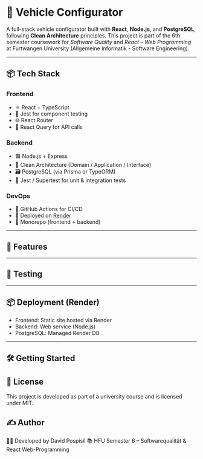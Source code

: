 # 🚗 Vehicle Configurator

A full-stack vehicle configurator built with **React**, **Node.js**, and **PostgreSQL**, following **Clean Architecture** principles. This project is part of the 6th semester coursework for *Software Quality* and *React – Web Programming* at Furtwangen University (Allgemeine Informatik - Software Engineering).

---

## 📦 Tech Stack

### Frontend

- ⚛️ React + TypeScript
- 🧪 Jest for component testing
- 🌐 React Router
- 🔁 React Query for API calls

### Backend

- 🟩 Node.js + Express
- 🧠 Clean Architecture (Domain / Application / Interface)
- 🗃️ PostgreSQL (via Prisma or TypeORM)
- 🧪 Jest / Supertest for unit & integration tests

### DevOps

- 🔄 GitHub Actions for CI/CD
- 🚀 Deployed on [Render](https://render.com)
- 📁 Monorepo (frontend + backend)

---

## 🚀 Features

---

## 🧪 Testing

---

## 📦 Deployment (Render)

- Frontend: Static site hosted via Render
- Backend: Web service (Node.js)
- PostgreSQL: Managed Render DB

---

## 🛠️ Getting Started

## 📄 License

This project is developed as part of a university course and is licensed under MIT.

## ✍️ Author

👨‍💻 Developed by David Pospisil
📚 HFU Semester 6 – Softwarequalität & React Web-Programming
